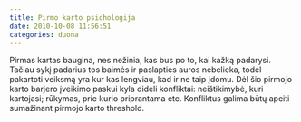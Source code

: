 ```yaml
---
title: Pirmo karto psichologija
date: 2010-10-08 11:56:51
categories: duona
---
```


Pirmas kartas baugina, nes nežinia, kas bus po to, kai kažką padarysi. Tačiau sykį padarius tos baimės ir paslapties auros nebelieka, todėl pakartoti veiksmą yra kur kas lengviau, kad ir ne taip įdomu. Dėl šio pirmojo karto barjero įveikimo paskui kyla dideli konfliktai: neištikimybė, kuri kartojasi; rūkymas, prie kurio priprantama etc. Konfliktus galima būtų apeiti sumažinant pirmojo karto threshold.
